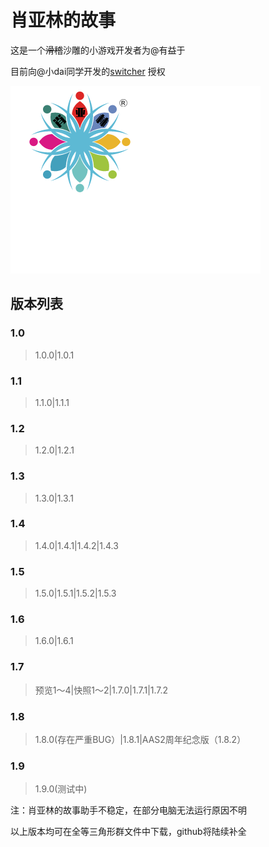 # 肖亚林的故事
这是一个~~滑稽~~沙雕的小游戏开发者为@有益于 

目前向@小dai同学开发的[switcher](https://github.com/AASQuanDeng/AAS/tree/Switcher) 授权

![](https://raw.githubusercontent.com/youyiyucsz/xyl/master/%E8%82%96%E4%BA%9A%E6%9E%97.png)

## 版本列表
### 1.0
>1.0.0|1.0.1

### 1.1
>1.1.0|1.1.1

### 1.2
>1.2.0|1.2.1

### 1.3
>1.3.0|1.3.1

### 1.4
>1.4.0|1.4.1|1.4.2|1.4.3

### 1.5
>1.5.0|1.5.1|1.5.2|1.5.3

### 1.6
>1.6.0|1.6.1

### 1.7
>预览1～4|快照1～2|1.7.0|1.7.1|1.7.2

### 1.8
>1.8.0(存在严重BUG）|1.8.1|AAS2周年纪念版（1.8.2）

### 1.9
>1.9.0(测试中)

注：肖亚林的故事助手不稳定，在部分电脑无法运行原因不明

以上版本均可在全等三角形群文件中下载，github将陆续补全

